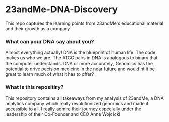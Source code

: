 # 23andMe-DNA-Discovery
This repo captures the learning points from 23andMe's educational material and their growth as a company  

###  What can your DNA say about you?
Almost everything actually! DNA is the blueprint of human life. The code makes us who we are. The ATGC pairs in DNA is analogous to binary that the computer understands. DNA or more accurately, Genomics has the potential to drive pecision medicine in the near future and would'nt it be great to learn much of what it has to offer?

### What is this repositiry?
This repository contains all takeaways from my analysis of 23andMe, a DNA analytics company which really revolutionized genomics and made it accessible to all. I really admire their journey especially under the leadership of their Co-Founder and CEO Anne Wojcicki
